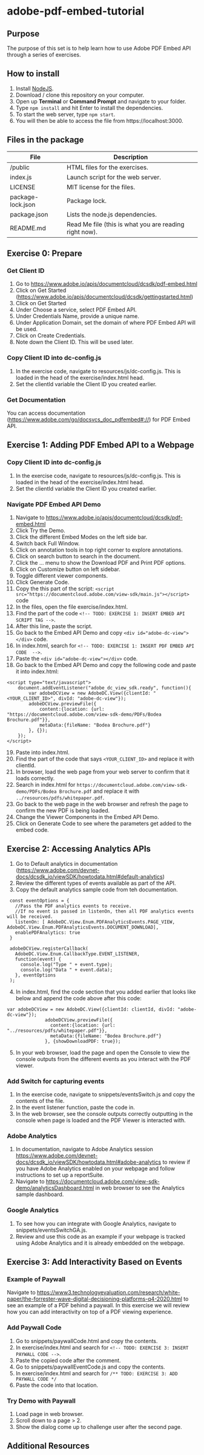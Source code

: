 # adobe-pdf-embed-tutorial

## Purpose
The purpose of this set is to help learn how to use Adobe PDF Embed API through a series of exercises.

## How to install
1. Install [NodeJS](https://nodejs.org/en/).
2. Download / clone this repository on your computer.
3. Open up **Terminal** or **Command Prompt** and navigate to your folder.
4. Type `npm install` and hit Enter to install the dependencies.
5. To start the web server, type `npm start`.
6. You will then be able to access the file from https://localhost:3000.

## Files in the package
| File        | Description |
| ----------- | ----------- |
| /public      | HTML files for the exercises.       |
| index.js   | Launch script for the web server.        |
| LICENSE   | MIT license for the files.        |
| package-lock.json   | Package lock.        |
| package.json   | Lists the node.js dependencies.        |
| README.md   | Read Me file (this is what you are reading right now).        |


## Exercise 0: Prepare

### Get Client ID
1. Go to https://www.adobe.io/apis/documentcloud/dcsdk/pdf-embed.html
2. Click on Get Started (https://www.adobe.io/apis/documentcloud/dcsdk/gettingstarted.html)
3. Click on Get Started
4. Under Choose a service, select PDF Embed API.
5. Under Credentials Name, provide a unique name.
6. Under Application Domain, set the domain of where PDF Embed API will be used.
7. Click on Create Credentials.
8. Note down the Client ID. This will be used later.

### Copy Client ID into dc-config.js
1. In the exercise code, navigate to resources/js/dc-config.js. This is loaded in the head of the exercise/index.html head.
2. Set the clientId variable the Client ID you created earlier.


### Get Documentation
You can access documentation (https://www.adobe.com/go/docsvcs_doc_pdfembed#://) for PDF Embed API.
 
## Exercise 1: Adding PDF Embed API to a Webpage

### Copy Client ID into dc-config.js
1. In the exercise code, navigate to resources/js/dc-config.js. This is loaded in the head of the exercise/index.html head.
2. Set the clientId variable the Client ID you created earlier.

### Navigate PDF Embed API Demo
1. Navigate to https://www.adobe.io/apis/documentcloud/dcsdk/pdf-embed.html
2. Click Try the Demo.
3. Click the different Embed Modes on the left side bar.
4. Switch back Full Window.
5. Click on annotation tools in top right corner to explore annotations.
6. Click on search button to search in the document.
7. Click the ... menu to show the Download PDF and Print PDF options.
8. Click on Customize button on left sidebar.
9. Toggle different viewer components.
10. Click Generate Code.
11. Copy the this part of the script: `<script src="https://documentcloud.adobe.com/view-sdk/main.js"></script>` code
12. In the files, open the file exercise/index.html.
13. Find the part of the code `<!-- TODO: EXERCISE 1: INSERT EMBED API SCRIPT TAG -->`.
14. After this line, paste the script.
15. Go back to the Embed API Demo and copy `<div id="adobe-dc-view"></div>` code.
16. In index.html, search for `<!-- TODO: EXERCISE 1: INSERT PDF EMBED API CODE  -->`.
17. Paste the `<div id="adobe-dc-view"></div>` code.
18. Go back to the Embed API Demo and copy the following code and paste it into index.html: 
```
<script type="text/javascript">
	document.addEventListener("adobe_dc_view_sdk.ready", function(){ 
		var adobeDCView = new AdobeDC.View({clientId: "<YOUR_CLIENT_ID>", divId: "adobe-dc-view"});
		adobeDCView.previewFile({
			content:{location: {url: "https://documentcloud.adobe.com/view-sdk-demo/PDFs/Bodea Brochure.pdf"}},
			metaData:{fileName: "Bodea Brochure.pdf"}
		}, {});
	});
</script>
```
19. Paste into index.html.
20. Find the part of the code that says `<YOUR_CLIENT_ID>` and replace it with clientId.
21. In browser, load the web page from your web server to confirm that it loads correctly.
22. Search in index.html for `https://documentcloud.adobe.com/view-sdk-demo/PDFs/Bodea Brochure.pdf` and replace it with `../resources/pdfs/whitepaper.pdf`.
23. Go back to the web page in the web browser and refresh the page to confirm the new PDF is being loaded.
24. Change the Viewer Components in the Embed API Demo.
25. Click on Generate Code to see where the parameters get added to the embed code.

## Exercise 2: Accessing Analytics APIs
1. Go to Default analytics in documentation (https://www.adobe.com/devnet-docs/dcsdk_io/viewSDK/howtodata.html#default-analytics)
2. Review the different types of events available as part of the API.
3. Copy the default analytics sample code from teh documentation.

```
 const eventOptions = {
   //Pass the PDF analytics events to receive.
   //If no event is passed in listenOn, then all PDF analytics events will be received.
   listenOn: [ AdobeDC.View.Enum.PDFAnalyticsEvents.PAGE_VIEW, AdobeDC.View.Enum.PDFAnalyticsEvents.DOCUMENT_DOWNLOAD],
   enablePDFAnalytics: true
 }

 adobeDCView.registerCallback(
   AdobeDC.View.Enum.CallbackType.EVENT_LISTENER,
   function(event) {
     console.log("Type " + event.type);
     console.log("Data " + event.data);
   }, eventOptions
 );
```
4. In index.html, find the code section that you added earlier that looks like below and append the code above after this code:

```
var adobeDCView = new AdobeDC.View({clientId: clientId, divId: "adobe-dc-view"});
              adobeDCView.previewFile({
                content:{location: {url: "../resources/pdfs/whitepaper.pdf"}},
                metaData:{fileName: "Bodea Brochure.pdf"}
              }, {showDownloadPDF: true});
```
5. In your web browser, load the page and open the Console to view the console outputs from the different events as you interact with the PDF viewer.

### Add Switch for capturing events
1. In the exercise code, navigate to snippets/eventsSwitch.js and copy the contents of the file.
2. In the event listener function, paste the code in.
3. In the web browser, see the console outputs correctly outputting in the console when page is loaded and the PDF Viewer is interacted with.

### Adobe Analytics
1. In documentation, navigate to Adobe Analytics session https://www.adobe.com/devnet-docs/dcsdk_io/viewSDK/howtodata.html#adobe-analytics to review if you have Adobe Analytics enabled on your webpage and follow instructions to set up a reportSuite.
2. Navigate to https://documentcloud.adobe.com/view-sdk-demo/analyticsDashboard.html in web browser to see the Analytics sample dashboard.

### Google Analytics
1. To see how you can integrate with Google Analytics, navigate to snippets/eventsSwitchGA.js.
2. Review and use this code as an example if your webpage is tracked using Adobe Analytics and it is already embedded on the webpage.


## Exercise 3: Add Interactivity Based on Events

### Example of Paywall
Navigate to https://www3.technologyevaluation.com/research/white-paper/the-forrester-wave-digital-decisioning-platforms-q4-2020.html to see an example of a PDF behind a paywall. In this exercise we will review how you can add interactivity on top of a PDF viewing experience.

### Add Paywall Code
1. Go to snippets/paywallCode.html and copy the contents.
2. In exercise/index.html and search for `<!-- TODO: EXERCISE 3: INSERT PAYWALL CODE -->`.
3. Paste the copied code after the comment.
4. Go to snippets/paywallEventCode.js and copy the contents.
5. In exercise/index.html and search for `/** TODO: EXERCISE 3: ADD PAYWALL CODE */`
6. Paste the code into that location.

### Try Demo with Paywall
1. Load page in web browser.
2. Scroll down to a page > 2.
3. Show the dialog come up to challenge user after the second page.

## Additional Resources